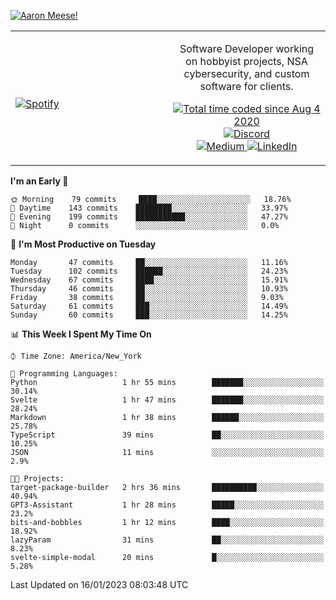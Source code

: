[![Aaron Meese!](https://user-images.githubusercontent.com/17814535/88975338-a2aabf00-d27f-11ea-963f-8a19608716b4.png)](https://github.com/ajmeese7/readme-ascii "README ASCII")

<!-- Modified from project here: https://github.com/novatorem/novatorem -->
<table width="100%">
  <tr>
  <td width="50%">

&nbsp; <br> [![Spotify](https://ajmeese7.vercel.app/api/spotify)](https://open.spotify.com/user/ajmeese)

  </td>
  <td width="50%">
    <p align="center">
    Software Developer working on hobbyist projects, NSA cybersecurity, and custom software for clients.
    </p>
    <p align="center">
      <a href="https://wakatime.com/@f726891d-3b02-46cd-9b60-e8c59f9e2b14">
        <img src="https://wakatime.com/badge/user/f726891d-3b02-46cd-9b60-e8c59f9e2b14.svg" alt="Total time coded since Aug 4 2020" title="WakaTime" />
      </a>
      <a href="http://link.aaronmeese.com/discord">
        <img src="https://img.shields.io/badge/discord-ajmeese7%234835-369?style=flat-square&logo=discord&logoColor=white&color=purple" alt="Discord" title="Discord">
      </a>
      <br />
      <a href="https://link.aaronmeese.com/medium">
        <img src="https://img.shields.io/badge/medium-ajmeese7-1DB954?style=flat-square&logo=medium&logoColor=white" alt="Medium" title="Medium">
      </a>
      <a href="https://link.aaronmeese.com/linkedin">
        <img src="https://img.shields.io/badge/linkedIn-aaronmeese-1DB954?style=flat-square&logo=linkedin&logoColor=white&color=blue" alt="LinkedIn" title="LinkedIn">
      </a>
    </p>
  </td>

</table>

[//]: <> (The `&nbsp;` is to have Aphelion take up more space)

<!--START_SECTION:waka-->
**I'm an Early 🐤** 

```text
🌞 Morning    79 commits     ████░░░░░░░░░░░░░░░░░░░░░   18.76% 
🌆 Daytime    143 commits    ████████░░░░░░░░░░░░░░░░░   33.97% 
🌃 Evening    199 commits    ███████████░░░░░░░░░░░░░░   47.27% 
🌙 Night      0 commits      ░░░░░░░░░░░░░░░░░░░░░░░░░   0.0%

```
📅 **I'm Most Productive on Tuesday** 

```text
Monday       47 commits     ██░░░░░░░░░░░░░░░░░░░░░░░   11.16% 
Tuesday      102 commits    ██████░░░░░░░░░░░░░░░░░░░   24.23% 
Wednesday    67 commits     ████░░░░░░░░░░░░░░░░░░░░░   15.91% 
Thursday     46 commits     ██░░░░░░░░░░░░░░░░░░░░░░░   10.93% 
Friday       38 commits     ██░░░░░░░░░░░░░░░░░░░░░░░   9.03% 
Saturday     61 commits     ███░░░░░░░░░░░░░░░░░░░░░░   14.49% 
Sunday       60 commits     ███░░░░░░░░░░░░░░░░░░░░░░   14.25%

```


📊 **This Week I Spent My Time On** 

```text
⌚︎ Time Zone: America/New_York

💬 Programming Languages: 
Python                   1 hr 55 mins        ███████░░░░░░░░░░░░░░░░░░   30.14% 
Svelte                   1 hr 47 mins        ███████░░░░░░░░░░░░░░░░░░   28.24% 
Markdown                 1 hr 38 mins        ██████░░░░░░░░░░░░░░░░░░░   25.78% 
TypeScript               39 mins             ██░░░░░░░░░░░░░░░░░░░░░░░   10.25% 
JSON                     11 mins             ░░░░░░░░░░░░░░░░░░░░░░░░░   2.9%

🐱‍💻 Projects: 
target-package-builder   2 hrs 36 mins       ██████████░░░░░░░░░░░░░░░   40.94% 
GPT3-Assistant           1 hr 28 mins        █████░░░░░░░░░░░░░░░░░░░░   23.2% 
bits-and-bobbles         1 hr 12 mins        ████░░░░░░░░░░░░░░░░░░░░░   18.92% 
lazyParam                31 mins             ██░░░░░░░░░░░░░░░░░░░░░░░   8.23% 
svelte-simple-modal      20 mins             █░░░░░░░░░░░░░░░░░░░░░░░░   5.28%

```


 Last Updated on 16/01/2023 08:03:48 UTC
<!--END_SECTION:waka-->
